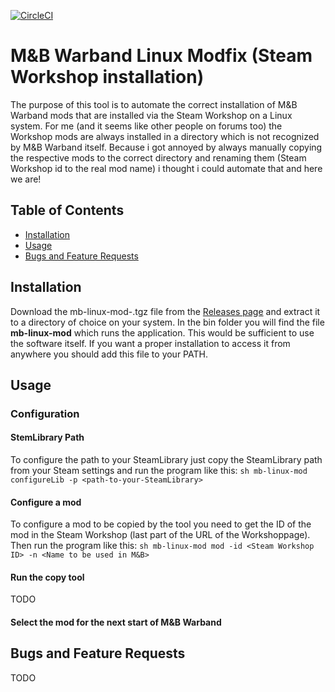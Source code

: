 [![CircleCI](https://circleci.com/gh/FHolzStein/mb-linux-mod.svg?style=svg)](https://circleci.com/gh/FHolzStein/mb-linux-mod)

# M&B Warband Linux Modfix (Steam Workshop installation)
The purpose of this tool is to automate the correct installation of M&B Warband mods that are installed via the Steam Workshop on a Linux system. For me (and it seems like other people on forums too) the Workshop mods are always installed in a directory which is not recognized by M&B Warband itself. Because i got annoyed by always manually copying the respective mods to the correct directory and renaming them (Steam Workshop id to the real mod name) i thought i could automate that and here we are!

## Table of Contents
* [Installation](https://www.github.com/FHolzStein/mb-linux-mod#installation)
* [Usage](https://www.github.com/FHolzStein/mb-linux-mod#usage)
* [Bugs and Feature Requests](https://github.com/FHolzStein/mb-linux-mod#bugs-and-feature-requests)

## Installation
Download the mb-linux-mod-<version>.tgz file from the [Releases page](https://github.com/FHolzStein/mb-linux-mod/releases) and extract it to a directory of choice on your system. In the bin folder you will find the file **mb-linux-mod** which runs the application. This would be sufficient to use the software itself. If you want a proper installation to access it from anywhere you should add this file to your PATH.

## Usage
### Configuration
#### StemLibrary Path
To configure the path to your SteamLibrary just copy the SteamLibrary path from your Steam settings and run the program like this:
`sh mb-linux-mod configureLib -p <path-to-your-SteamLibrary>` 
#### Configure a mod
To configure a mod to be copied by the tool you need to get the ID of the mod in the Steam Workshop (last part of the URL of the Workshoppage). Then run the program like this:
`sh mb-linux-mod mod -id <Steam Workshop ID> -n <Name to be used in M&B>`
#### Run the copy tool
TODO
#### Select the mod for the next start of M&B Warband
## Bugs and Feature Requests
TODO
